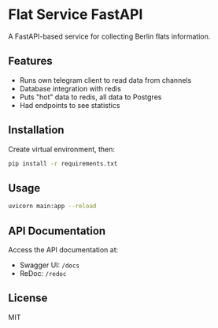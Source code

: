 
# Flat Service FastAPI

A FastAPI-based service for collecting Berlin flats information.

## Features

- Runs own telegram client to read data from channels
- Database integration with redis
- Puts "hot" data to redis, all data to Postgres
- Had endpoints to see statistics

## Installation

Create virtual environment, then:

```bash
pip install -r requirements.txt
```

## Usage

```bash
uvicorn main:app --reload
```

## API Documentation

Access the API documentation at:
- Swagger UI: `/docs`
- ReDoc: `/redoc`

## License

MIT
